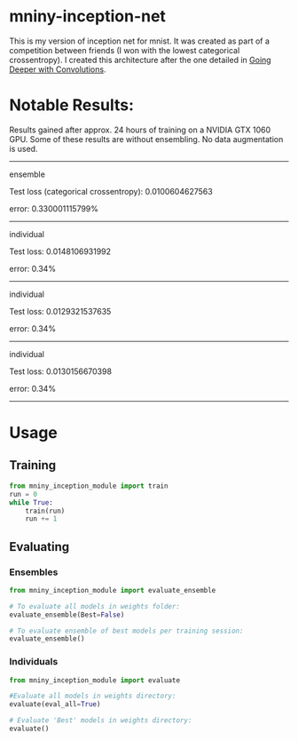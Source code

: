 # mniny-inception-net
This is my version of inception net for mnist. It was created as part of a competition between friends (I won with the lowest categorical crossentropy). I created this architecture after the one detailed in [Going Deeper with Convolutions](https://arxiv.org/abs/1409.4842).

# Notable Results:

Results gained after approx. 24 hours of training on a NVIDIA GTX 1060 GPU. Some of these results are without ensembling. No data augmentation is used.

--------------------------------------

ensemble

Test loss (categorical crossentropy): 0.0100604627563

error: 0.330001115799%

--------------------------------------
individual

Test loss: 0.0148106931992

error: 0.34%

--------------------------------------
individual

Test loss: 0.0129321537635

error: 0.34%

--------------------------------------

individual

Test loss: 0.0130156670398

error: 0.34%

--------------------------------------

# Usage
## Training
```python
from mniny_inception_module import train
run = 0
while True:
    train(run)
    run += 1
```
## Evaluating
### Ensembles
```python
from mniny_inception_module import evaluate_ensemble

# To evaluate all models in weights folder:
evaluate_ensemble(Best=False)

# To evaluate ensemble of best models per training session:
evaluate_ensemble()
```
### Individuals
```python
from mniny_inception_module import evaluate

#Evaluate all models in weights directory:
evaluate(eval_all=True)

# Evaluate 'Best' models in weights directory:
evaluate()
```
